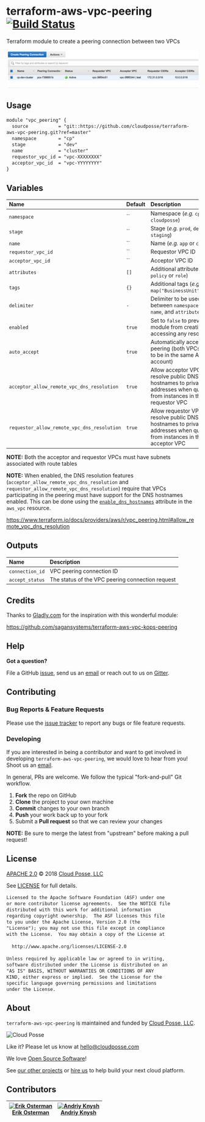 # terraform-aws-vpc-peering [![Build Status](https://travis-ci.org/cloudposse/terraform-aws-vpc-peering.svg?branch=master)](https://travis-ci.org/cloudposse/terraform-aws-vpc-peering)

Terraform module to create a peering connection between two VPCs

![vpc-peering](images/vpc-peering.png)


## Usage

```hcl
module "vpc_peering" {
  source           = "git::https://github.com/cloudposse/terraform-aws-vpc-peering.git?ref=master"
  namespace        = "cp"
  stage            = "dev"
  name             = "cluster"
  requestor_vpc_id = "vpc-XXXXXXXX"
  acceptor_vpc_id  = "vpc-YYYYYYYY"
}
```


## Variables

|  Name                                        |  Default       |  Description                                                                     | Required |
|:---------------------------------------------|:---------------|:---------------------------------------------------------------------------------|:--------:|
| `namespace`                                  | ``             | Namespace (_e.g._ `cp` or `cloudposse`)                                          | Yes      |
| `stage`                                      | ``             | Stage (_e.g._ `prod`, `dev`, `staging`)                                          | Yes      |
| `name`                                       | ``             | Name  (_e.g._ `app` or `cluster`)                                                | Yes      |
| `requestor_vpc_id`                           | ``             | Requestor VPC ID                                                                 | Yes      |
| `acceptor_vpc_id`                            | ``             | Acceptor VPC ID                                                                  | Yes      |
| `attributes`                                 | `[]`           | Additional attributes (_e.g._ `policy` or `role`)                                | No       |
| `tags`                                       | `{}`           | Additional tags  (_e.g._ `map("BusinessUnit","XYZ")`                             | No       |
| `delimiter`                                  | `-`            | Delimiter to be used between `namespace`, `stage`, `name`, and `attributes`      | No       |
| `enabled`                                    | `true`         | Set to `false` to prevent the module from creating or accessing any resources    | No       |
| `auto_accept`                                | `true`         | Automatically accept the peering (both VPCs need to be in the same AWS account)  | No       |
| `acceptor_allow_remote_vpc_dns_resolution`   | `true`         | Allow acceptor VPC to resolve public DNS hostnames to private IP addresses when queried from instances in the requestor VPC  | No       |
| `requestor_allow_remote_vpc_dns_resolution`  | `true`         | Allow requestor VPC to resolve public DNS hostnames to private IP addresses when queried from instances in the acceptor VPC  | No       |


__NOTE:__ Both the acceptor and requestor VPCs must have subnets associated with route tables

__NOTE:__ When enabled, the DNS resolution features (`acceptor_allow_remote_vpc_dns_resolution` and `requestor_allow_remote_vpc_dns_resolution`)
require that VPCs participating in the peering must have support for the DNS hostnames enabled.
This can be done using the [`enable_dns_hostnames`](https://www.terraform.io/docs/providers/aws/r/vpc.html#enable_dns_hostnames) attribute in the `aws_vpc` resource.

https://www.terraform.io/docs/providers/aws/r/vpc_peering.html#allow_remote_vpc_dns_resolution


## Outputs

| Name                            | Description                                       |
|:--------------------------------|:--------------------------------------------------|
| `connection_id`                 | VPC peering connection ID                         |
| `accept_status`                 | The status of the VPC peering connection request  |


## Credits

Thanks to [Gladly.com](https://www.gladly.com/) for the inspiration with this wonderful module:

https://github.com/sagansystems/terraform-aws-vpc-kops-peering


## Help

**Got a question?**

File a GitHub [issue](https://github.com/cloudposse/terraform-aws-vpc-peering/issues), send us an [email](mailto:hello@cloudposse.com) or reach out to us on [Gitter](https://gitter.im/cloudposse/).


## Contributing

### Bug Reports & Feature Requests

Please use the [issue tracker](https://github.com/cloudposse/terraform-aws-vpc-peering/issues) to report any bugs or file feature requests.

### Developing

If you are interested in being a contributor and want to get involved in developing `terraform-aws-vpc-peering`, we would love to hear from you! Shoot us an [email](mailto:hello@cloudposse.com).

In general, PRs are welcome. We follow the typical "fork-and-pull" Git workflow.

 1. **Fork** the repo on GitHub
 2. **Clone** the project to your own machine
 3. **Commit** changes to your own branch
 4. **Push** your work back up to your fork
 5. Submit a **Pull request** so that we can review your changes

**NOTE:** Be sure to merge the latest from "upstream" before making a pull request!


## License

[APACHE 2.0](LICENSE) © 2018 [Cloud Posse, LLC](https://cloudposse.com)

See [LICENSE](LICENSE) for full details.

    Licensed to the Apache Software Foundation (ASF) under one
    or more contributor license agreements.  See the NOTICE file
    distributed with this work for additional information
    regarding copyright ownership.  The ASF licenses this file
    to you under the Apache License, Version 2.0 (the
    "License"); you may not use this file except in compliance
    with the License.  You may obtain a copy of the License at

      http://www.apache.org/licenses/LICENSE-2.0

    Unless required by applicable law or agreed to in writing,
    software distributed under the License is distributed on an
    "AS IS" BASIS, WITHOUT WARRANTIES OR CONDITIONS OF ANY
    KIND, either express or implied.  See the License for the
    specific language governing permissions and limitations
    under the License.


## About

`terraform-aws-vpc-peering` is maintained and funded by [Cloud Posse, LLC][website].

![Cloud Posse](https://cloudposse.com/logo-300x69.png)


Like it? Please let us know at <hello@cloudposse.com>

We love [Open Source Software](https://github.com/cloudposse/)!

See [our other projects][community]
or [hire us][hire] to help build your next cloud platform.

  [website]: https://cloudposse.com/
  [community]: https://github.com/cloudposse/
  [hire]: https://cloudposse.com/contact/


## Contributors

| [![Erik Osterman][erik_img]][erik_web]<br/>[Erik Osterman][erik_web] | [![Andriy Knysh][andriy_img]][andriy_web]<br/>[Andriy Knysh][andriy_web] |
|-------------------------------------------------------|------------------------------------------------------------------|

  [erik_img]: http://s.gravatar.com/avatar/88c480d4f73b813904e00a5695a454cb?s=144
  [erik_web]: https://github.com/osterman/
  [andriy_img]: https://avatars0.githubusercontent.com/u/7356997?v=4&u=ed9ce1c9151d552d985bdf5546772e14ef7ab617&s=144
  [andriy_web]: https://github.com/aknysh/
